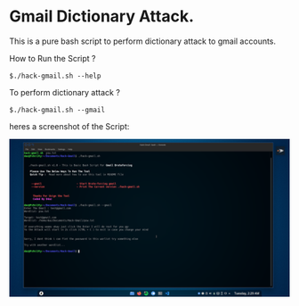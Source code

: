 # Gmail Dictionary Attack.

This is a pure bash script to perform dictionary attack to gmail accounts.


How to Run the Script ? 

    $./hack-gmail.sh --help
         

To perform dictionary attack ?

    $./hack-gmail.sh --gmail
        

heres a screenshot of the Script:

![screenshot](https://github.com/d4az/gmail-hack/blob/main/demo.png)
